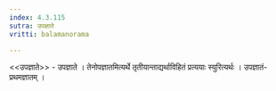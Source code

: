 ```yaml
---
index: 4.3.115
sutra: उपज्ञाते
vritti: balamanorama

---
```

<<उपज्ञाते>> - उपज्ञाते । तेनोपज्ञातमित्यर्थे तृतीयान्ताद्यर्थाविहितं प्रत्ययाः स्युरित्यर्थः । उपज्ञातं-प्रथमज्ञातम् । 